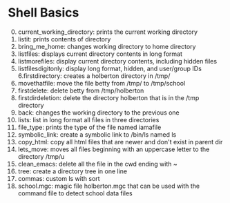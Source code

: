 # Shell Basics

0. current_working_directory: prints the current working directory
1. listit: prints contents of directory
2. bring_me_home: changes working directory to home directory
3. listfiles: displays current directory contents in long format
4. listmorefiles: display current directory contents, including hidden files
5. listfilesdigitonly: display long format, hidden, and user/group IDs
6.firstdirectory: creates a holberton directory in /tmp/
7. movethatfile: move the file betty from /tmp/ to /tmp/school
8. firstdelete: delete betty from /tmp/holberton
9. firstdirdeletion: delete the directory holberton that is in the /tmp directory
10. back: changes the working directory to the previous one
11. lists: list in long format all files in three directories
12. file_type: prints the type of the file named iamafile
13. symbolic_link: create a symbolic link to /bin/ls named ls
14. copy_html: copy all html files that are newer and don't exist in parent dir
15. lets_move: moves all files beginning with an uppercase letter to the directory /tmp/u
16. clean_emacs: delete all the file in the cwd ending with ~
17. tree: create a directory tree in one line
18. commas: custom ls with sort
19. school.mgc: magic file holberton.mgc that can be used with the command file to detect school data files
